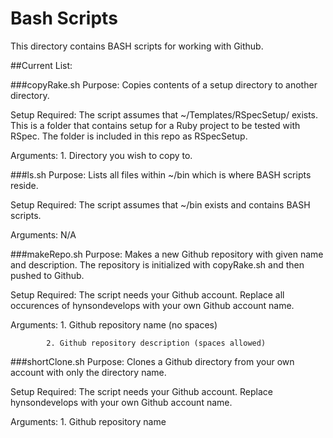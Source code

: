 # Bash Scripts
This directory contains BASH scripts for working with Github. 

##Current List:

###copyRake.sh
Purpose: Copies contents of a setup directory to another directory. 

Setup Required: The script assumes that ~/Templates/RSpecSetup/ exists. This is a folder that contains setup for a Ruby project to be tested with RSpec. The folder is included in this repo as RSpecSetup.

Arguments: 
			1. Directory you wish to copy to.   

###ls.sh
Purpose: Lists all files within ~/bin which is where BASH scripts reside.   

Setup Required: The script assumes that ~/bin exists and contains BASH scripts.

Arguments: N/A 

###makeRepo.sh
Purpose: Makes a new Github repository with given name and description. The repository is initialized with copyRake.sh and then pushed to Github. 

Setup Required: The script needs your Github account. Replace all occurences of hynsondevelops with your own Github account name. 

Arguments: 	1. Github repository name (no spaces)
	
		   	2. Github repository description (spaces allowed)

###shortClone.sh
Purpose: Clones a Github directory from your own account with only the directory name.

Setup Required: The script needs your Github account. Replace hynsondevelops with your own Github account name. 

Arguments: 
			1. Github repository name